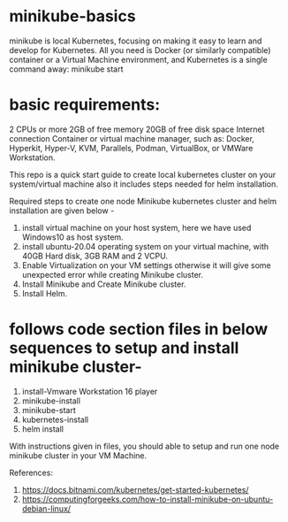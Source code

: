 # minikube-basics

minikube is local Kubernetes, focusing on making it easy to learn and develop for Kubernetes. All you need is Docker (or similarly compatible) container or a Virtual Machine environment, and Kubernetes is a single command away: minikube start

# basic requirements:
  2 CPUs or more
  2GB of free memory
  20GB of free disk space
  Internet connection
  Container or virtual machine manager, such as: Docker, Hyperkit, Hyper-V, KVM, Parallels, Podman, VirtualBox, or VMWare Workstation.

This repo is a quick start guide to create local kubernetes cluster on your system/virtual machine also it includes steps needed for helm installation.

Required steps to create one node Minikube kubernetes cluster and helm installation are given below -
1. install virtual machine on your host system, here we have used Windows10 as host system.
2. install ubuntu-20.04 operating system on your virtual machine, with 40GB Hard disk, 3GB RAM and 2 VCPU.
3. Enable Virtualization on your VM settings otherwise it will give some unexpected error while creating Minikube cluster.
4. Install Minikube and Create Minikube cluster.
5. Install Helm.

# follows code section files in below sequences to setup and install minikube cluster-
1. install-Vmware Workstation 16 player
2. minikube-install
3. minikube-start
4. kubernetes-install
5. helm install

With instructions given in files, you should able to setup and run one node minikube cluster in your VM Machine.

References:
1. https://docs.bitnami.com/kubernetes/get-started-kubernetes/
2. https://computingforgeeks.com/how-to-install-minikube-on-ubuntu-debian-linux/
